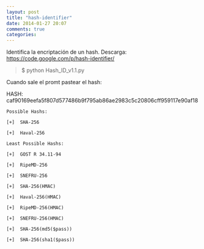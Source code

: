 ```yaml
---
layout: post
title: "hash-identifier"
date: 2014-01-27 20:07
comments: true
categories: 
---
```

Identifica la encriptación de un hash. Descarga: <https://code.google.com/p/hash-identifier/>

>$ python Hash_ID_v1.1.py

Cuando sale el promt pastear el hash:

HASH: caf90169eefa5f807d577486b9f795ab86ae2983c5c20806cff959117e90af18

	Possible Hashs:

	[+]  SHA-256

	[+]  Haval-256

	Least Possible Hashs:

	[+]  GOST R 34.11-94

	[+]  RipeMD-256

	[+]  SNEFRU-256

	[+]  SHA-256(HMAC)

	[+]  Haval-256(HMAC)

	[+]  RipeMD-256(HMAC)

	[+]  SNEFRU-256(HMAC)

	[+]  SHA-256(md5($pass))

	[+]  SHA-256(sha1($pass))

